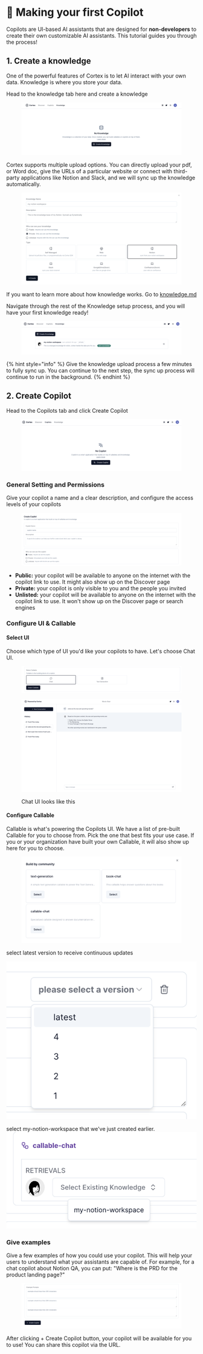 # 🛫 Making your first Copilot

Copilots are UI-based AI assistants that are designed for **non-developers** to create their own customizable AI assistants. This tutorial guides you through the process!

## 1. Create a knowledge

One of the powerful features of Cortex is to let AI interact with your own data. Knowledge is where you store your data.&#x20;

Head to the knowledge tab here and create a knowledge

<figure><img src="../.gitbook/assets/image (4).png" alt=""><figcaption></figcaption></figure>

Cortex supports multiple upload options. You can directly upload your pdf, or Word doc, give the URLs of a particular website or connect with third-party applications like Notion and Slack, and we will sync up the knowledge automatically.&#x20;

<figure><img src="../.gitbook/assets/image (11).png" alt=""><figcaption></figcaption></figure>

If you want to learn more about how knowledge works. Go to [knowledge.md](../fundamentals/knowledge.md "mention")

Navigate through the rest of the Knowledge setup process, and you will have your first knowledge ready!&#x20;

<figure><img src="../.gitbook/assets/image (21).png" alt=""><figcaption></figcaption></figure>

{% hint style="info" %}
Give the knowledge upload process a few minutes to fully sync up. You can continue to the next step, the sync up process will continue to run in the background.
{% endhint %}

## 2. Create Copilot

Head to the Copilots tab and click Create Copilot

<figure><img src="../.gitbook/assets/image (7).png" alt=""><figcaption></figcaption></figure>

### General Setting and Permissions

Give your copilot a name and a clear description, and configure the access levels of your copilots

<figure><img src="../.gitbook/assets/image (16).png" alt=""><figcaption></figcaption></figure>

* **Public:** your copilot will be available to anyone on the internet with the copilot link to use. It might also show up on the Discover page&#x20;
* **Private:** your copilot is only visible to you and the people you invited
* **Unlisted:** your copilot will be available to anyone on the internet with the copilot link to use. It won't show up on the Discover page or search engines &#x20;

### Configure UI & Callable&#x20;

#### Select UI

Choose which type of UI you'd like your copilots to have. Let's choose Chat UI.&#x20;

<figure><img src="../.gitbook/assets/image (13).png" alt=""><figcaption></figcaption></figure>

<figure><img src="../.gitbook/assets/image (20).png" alt=""><figcaption><p>Chat UI looks like this</p></figcaption></figure>

#### Configure Callable

Callable is what's powering the Copilots UI. We have a list of pre-built Callable for you to choose from. Pick the one that best fits your use case. If you or your organization have built your own Callable, it will also show up here for you to choose.

<figure><img src="../.gitbook/assets/image (3).png" alt=""><figcaption></figcaption></figure>

select latest version to receive continuous updates

![](<../.gitbook/assets/image (18).png>)

select my-notion-workspace that we've just created earlier.![](<../.gitbook/assets/image (19).png>)

### Give examples

Give a few examples of how you could use your copilot. This will help your users to understand what your assistants are capable of. For example, for a chat copilot about Notion QA, you can put: "Where is the PRD for the product landing page?"

<figure><img src="../.gitbook/assets/image (1).png" alt=""><figcaption></figcaption></figure>

After clicking + Create Copilot button, your copilot will be available for you to use! You can share this copilot via the URL.&#x20;
